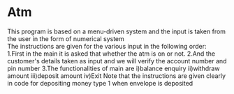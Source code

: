 # Atm
This program is based on a menu-driven system and the input is taken from the user in the form of numerical system                                                                        
The instructions are given for the various input in the following order:                                                                                                           
1.First in the main it is asked that whether the atm is on or not.
2.And the customer's details taken as input and we will verify the account number and pin number
3.The functionalities of main are
i)balance enquiry
ii)withdraw amount
iii)deposit amount
iv)Exit
Note that the instructions are given clearly in code for depositing money type 1 when envelope is deposited
